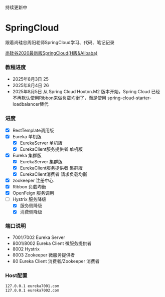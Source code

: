 持续更新中

# SpringCloud
跟着尚硅谷周阳老师SpringCloud学习、代码、笔记记录

[尚硅谷2020最新版SpringCloud(H版&Alibaba)](https://www.bilibili.com/video/BV18E411x7eT)

### 教程进度
* 2025年8月3日 25
* 2025年8月4日 26
* 2025年8月5日 从 Spring Cloud Hoxton.M2 版本开始，Spring Cloud 已经不再默认使用Ribbon来做负载均衡了，而是使用 spring-cloud-starter-loadbalancer替代

### 进度
- [x] RestTemplate调用版
- [x] Eureka 单机版
  - [x] EurekaServer 单机版
  - [x] EurekaClient服务提供者 单机版
- [x] Eureka 集群版
    - [x] EurekaServer 集群版
    - [x] EurekaClient服务提供者 集群版
    - [x] EurekaClient消费者 请求负载均衡
- [x] zookeeper 注册中心 
- [x] Ribbon 负载均衡
- [x] OpenFeign 服务调用
- [ ] Hystrix 服务降级
    - [x] 服务侧降级
    - [x] 消费侧降级

### 端口说明
* 7001/7002 Eureka Server
* 8001/8002 Eureka Client 微服务提供者
* 8002 Hystrix
* 8003 Zookeeper 微服务提供者
* 80 Eureka Client 消费者/Zookeeper 消费者

### Host配置
```text
127.0.0.1 eureka7001.com
127.0.0.1 eureka7002.com
```
